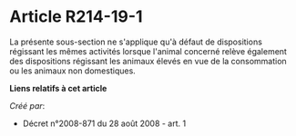 # Article R214-19-1

La présente sous-section ne s'applique qu'à défaut de dispositions régissant les mêmes activités lorsque l'animal concerné
relève également des dispositions régissant les animaux élevés en vue de la consommation ou les animaux non domestiques.

**Liens relatifs à cet article**

_Créé par_:

  - Décret n°2008-871 du 28 août 2008 - art. 1
